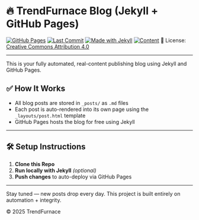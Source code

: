 # 🔥 TrendFurnace Blog (Jekyll + GitHub Pages)

[![GitHub Pages](https://img.shields.io/badge/Live%20Site-View-green?style=flat&logo=github)](https://monsieur-nico.github.io/trendfurnace-blog/)
[![Last Commit](https://img.shields.io/github/last-commit/Monsieur-Nico/trendfurnace-blog)](https://github.com/Monsieur-Nico/trendfurnace-blog)
[![Made with Jekyll](https://img.shields.io/badge/Built%20with-Jekyll-blueviolet?logo=jekyll)](https://jekyllrb.com)
[![Content](https://img.shields.io/badge/Content-AI%20Generated%20%2B%20Human%20Verified-blue)](#)
📄 License: [Creative Commons Attribution 4.0](https://creativecommons.org/licenses/by/4.0/)

---

This is your fully automated, real-content publishing blog using Jekyll and GitHub Pages.

## ✅ How It Works

- All blog posts are stored in `_posts/` as `.md` files
- Each post is auto-rendered into its own page using the `_layouts/post.html` template
- GitHub Pages hosts the blog for free using Jekyll

---

## 🛠 Setup Instructions

1. **Clone this Repo**
2. **Run locally with Jekyll** _(optional)_
3. **Push changes** to auto-deploy via GitHub Pages

---

Stay tuned — new posts drop every day. This project is built entirely on automation + integrity.

&copy; 2025 TrendFurnace
